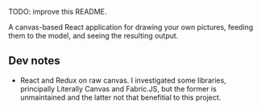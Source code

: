 TODO: improve this README.

A canvas-based React application for drawing your own pictures, feeding them to the model, and seeing the resulting output.

## Dev notes

* React and Redux on raw canvas. I investigated some libraries, principally Literally Canvas and Fabric.JS, but the former is unmaintained and the latter not that benefitial to this project.
